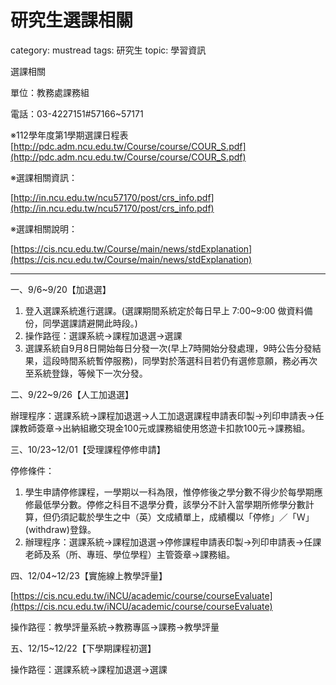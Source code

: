 # 研究生選課相關

category: mustread
tags: 研究生
topic: 學習資訊

選課相關

單位：教務處課務組

電話：03-4227151#57166~57171

※112學年度第1學期選課日程表[http://pdc.adm.ncu.edu.tw/Course/course/COUR_S.pdf](http://pdc.adm.ncu.edu.tw/Course/course/COUR_S.pdf)

※選課相關資訊：

[http://in.ncu.edu.tw/ncu57170/post/crs_info.pdf](http://in.ncu.edu.tw/ncu57170/post/crs_info.pdf)

※選課相關說明：

[https://cis.ncu.edu.tw/Course/main/news/stdExplanation](https://cis.ncu.edu.tw/Course/main/news/stdExplanation)

---

一、9/6~9/20【加退選】

1. 登入選課系統進行選課。(選課期間系統定於每日早上 7:00~9:00 做資料備份，同學選課請避開此時段。)
2. 操作路徑：選課系統->課程加退選->選課
3. 選課系統自9月8日開始每日分發一次(早上7時開始分發處理，9時公告分發結果，這段時間系統暫停服務)，同學對於落選科目若仍有選修意願，務必再次至系統登錄，等候下一次分發。

二、9/22~9/26【人工加退選】

辦理程序：選課系統->課程加退選->人工加退選課程申請表印製->列印申請表->任課教師簽章->出納組繳交現金100元或課務組使用悠遊卡扣款100元->課務組。

三、10/23~12/01【受理課程停修申請】

停修條件：

1. 學生申請停修課程，一學期以一科為限，惟停修後之學分數不得少於每學期應修最低學分數。停修之科目不退學分費，該學分不計入當學期所修學分數計算，但仍須記載於學生之中（英）文成績單上，成績欄以「停修」／「Ｗ」(withdraw)登錄。
2. 辦理程序：選課系統->課程加退選->停修課程申請表印製->列印申請表->任課老師及系（所、專班、學位學程）主管簽章->課務組。

四、12/04~12/23【實施線上教學評量】

[https://cis.ncu.edu.tw/iNCU/academic/course/courseEvaluate](https://cis.ncu.edu.tw/iNCU/academic/course/courseEvaluate)

操作路徑：教學評量系統->教務專區->課務->教學評量

五、12/15~12/22【下學期課程初選】

操作路徑：選課系統->課程加退選->選課